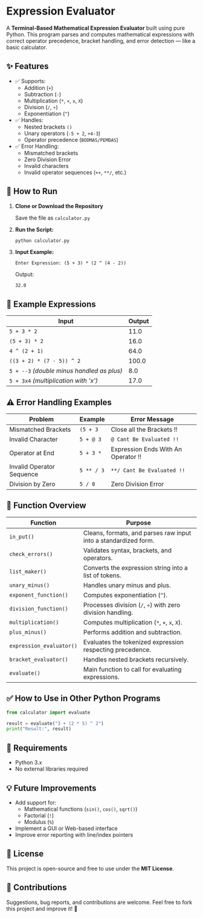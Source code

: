 # Expression Evaluator

A **Terminal-Based Mathematical Expression Evaluator** built using pure Python. This program parses and computes mathematical expressions with correct operator precedence, bracket handling, and error detection — like a basic calculator.

## ✨ Features

- ✅ Supports:
  - Addition (`+`)
  - Subtraction (`-`)
  - Multiplication (`*`, `×`, `x`, `X`)
  - Division (`/`, `÷`)
  - Exponentiation (`^`)
- ✅ Handles:
  - Nested brackets `()`
  - Unary operators (`-5 + 2`, `+4-3`)
  - Operator precedence (`BODMAS/PEMDAS`)
- ✅ Error Handling:
  - Mismatched brackets
  - Zero Division Error
  - Invalid characters
  - Invalid operator sequences (`++`, `**/`, etc.)

## 🚀 How to Run

1. **Clone or Download the Repository**

   Save the file as `calculator.py`

2. **Run the Script:**

   ```bash
   python calculator.py
   ```

3. **Input Example:**

   ```
   Enter Expression: (5 + 3) * (2 ^ (4 - 2))
   ```

   Output:

   ```
   32.0
   ```

## 🧠 Example Expressions

| Input                                    | Output |
|-------------------------------------------|--------|
| `5 + 3 * 2`                              | 11.0   |
| `(5 + 3) * 2`                            | 16.0   |
| `4 ^ (2 + 1)`                            | 64.0   |
| `((3 + 2) * (7 - 5)) ^ 2`                 | 100.0  |
| `5 + --3` *(double minus handled as plus)*| 8.0    |
| `5 + 3x4` *(multiplication with 'x')*     | 17.0   |

## ⚠️ Error Handling Examples

| Problem                        | Example      | Error Message                        |
|---------------------------------|--------------|---------------------------------------|
| Mismatched Brackets             | `(5 + 3`     | Close all the Brackets !!            |
| Invalid Character               | `5 + @ 3`    | `@ Cant Be Evaluated !!`             |
| Operator at End                 | `5 + 3 *`    | Expression Ends With An Operator !!   |
| Invalid Operator Sequence       | `5 ** / 3`   | `**/ Cant Be Evaluated !!`           |
| Division by Zero                | `5 / 0`      | Zero Division Error                  |

## 📜 Function Overview

| Function                | Purpose                                                        |
|-------------------------|----------------------------------------------------------------|
| `in_put()`              | Cleans, formats, and parses raw input into a standardized form.|
| `check_errors()`        | Validates syntax, brackets, and operators.                     |
| `list_maker()`          | Converts the expression string into a list of tokens.          |
| `unary_minus()`         | Handles unary minus and plus.                                  |
| `exponent_function()`   | Computes exponentiation (`^`).                                 |
| `division_function()`   | Processes division (`/`, `÷`) with zero division handling.     |
| `multiplication()`      | Computes multiplication (`*`, `×`, `x`, `X`).                  |
| `plus_minus()`          | Performs addition and subtraction.                             |
| `expression_evaluator()`| Evaluates the tokenized expression respecting precedence.      |
| `bracket_evaluator()`   | Handles nested brackets recursively.                           |
| `evaluate()`            | Main function to call for evaluating expressions.              |

## ✅ How to Use in Other Python Programs

```python
from calculator import evaluate

result = evaluate("3 + (2 * 5) ^ 2")
print("Result:", result)
```

## 🔧 Requirements

- Python 3.x
- No external libraries required

## 💡 Future Improvements

- Add support for:
  - Mathematical functions (`sin()`, `cos()`, `sqrt()`)
  - Factorial (`!`)
  - Modulus (`%`)
- Implement a GUI or Web-based interface
- Improve error reporting with line/index pointers

## 📜 License

This project is open-source and free to use under the **MIT License**.

## 🤝 Contributions

Suggestions, bug reports, and contributions are welcome. Feel free to fork this project and improve it! 🚀
